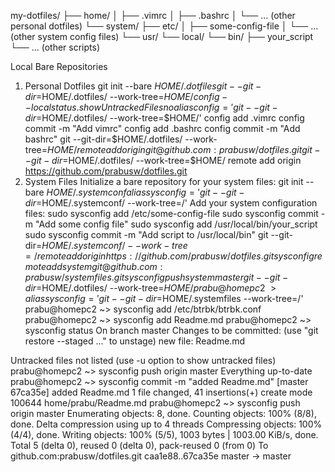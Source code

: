 my-dotfiles/
├── home/
│   ├── .vimrc
│   ├── .bashrc
│   └── ... (other personal dotfiles)
└── system/
    ├── etc/
    │   ├── some-config-file
    │   └── ... (other system config files)
    └── usr/
        └── local/
            └── bin/
                ├── your_script
                └── ... (other scripts)

Local Bare Repositories
1. Personal Dotfiles
git init --bare $HOME/.dotfiles
git --git-dir=$HOME/.dotfiles/ --work-tree=$HOME/ config --local status.showUntrackedFiles no
alias config='git --git-dir=$HOME/.dotfiles/ --work-tree=$HOME/'
config add .vimrc
config commit -m "Add vimrc"
config add .bashrc
config commit -m "Add bashrc"
git --git-dir=$HOME/.dotfiles/ --work-tree=$HOME/ remote add origin git@github.com:prabusw/dotfiles.git
git --git-dir=$HOME/.dotfiles/ --work-tree=$HOME/ remote add origin https://github.com/prabusw/dotfiles.git
2. System Files
Initialize a bare repository for your system files:
git init --bare $HOME/.systemconf
alias sysconfig='git --git-dir=$HOME/.systemconf/ --work-tree=/'
Add your system configuration files:
sudo sysconfig add /etc/some-config-file
sudo sysconfig commit -m "Add some config file"
sudo sysconfig add /usr/local/bin/your_script
sudo sysconfig commit -m "Add script to /usr/local/bin"
git --git-dir=$HOME/.systemconf/ --work-tree=/ remote add origin https://github.com/prabusw/dotfiles.git
sysconfig remote add system git@github.com:prabusw/systemfiles.git
sysconfig push system master
git --git-dir=$HOME/.dotfiles/ --work-tree=$HOME/
prabu@homepc2 ~> alias sysconfig='git --git-dir=$HOME/.systemfiles --work-tree=/'
prabu@homepc2 ~> sysconfig add /etc/btrbk/btrbk.conf
prabu@homepc2 ~> sysconfig add Readme.md
prabu@homepc2 ~> sysconfig status
On branch master
Changes to be committed:
  (use "git restore --staged <file>..." to unstage)
	new file:   Readme.md

Untracked files not listed (use -u option to show untracked files)
prabu@homepc2 ~> sysconfig push origin master
Everything up-to-date
prabu@homepc2 ~> sysconfig commit -m "added Readme.md"
[master 67ca35e] added Readme.md
 1 file changed, 41 insertions(+)
 create mode 100644 home/prabu/Readme.md
prabu@homepc2 ~> sysconfig push origin master
Enumerating objects: 8, done.
Counting objects: 100% (8/8), done.
Delta compression using up to 4 threads
Compressing objects: 100% (4/4), done.
Writing objects: 100% (5/5), 1003 bytes | 1003.00 KiB/s, done.
Total 5 (delta 0), reused 0 (delta 0), pack-reused 0 (from 0)
To github.com:prabusw/dotfiles.git
   caa1e88..67ca35e  master -> master
